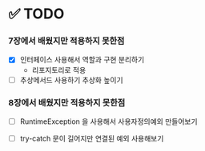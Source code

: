 # ✅ TODO
### 7장에서 배웠지만 적용하지 못한점
- [X] 인터페이스 사용해서 역할과 구현 분리하기 
  - 리포지토리로 적용
- [ ] 추상메서드 사용하기 추상화 높이기

### 8장에서 배웠지만 적용하지 못한점
- [ ] RuntimeException 을 사용해서 사용자정의예외 만들어보기
- [ ] try-catch 문이 길어지만 연결된 예외 사용해보기
  

